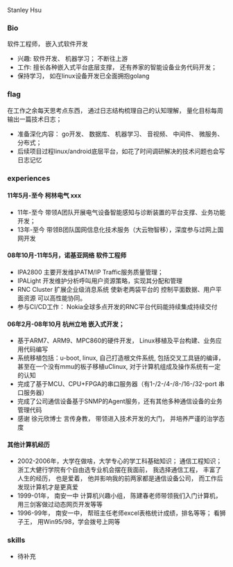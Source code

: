 Stanley Hsu

### Bio
软件工程师， 嵌入式软件开发  
* 兴趣: 软件开发、 机器学习； 不断往上游
* 工作: 擅长各种嵌入式平台底层支撑， 还有养家的智能设备业务代码开发；
* 保持学习， 如在linux设备开发已全面拥抱golang

### flag
在工作之余每天思考点东西， 通过日志结构梳理自己的认知理解， 量化目标每周输出一篇技术日志；
* 准备深化内容： go开发、 数据库、 机器学习、 音视频、 中间件、 微服务、 分布式； 
* 后续项目过程linux/android底层平台，如花了时间调研解决的技术问题也会写日志记忆

### experiences
#### 11年5月-至今 柯林电气 xxx
* 11年-至今 带领A团队开展电气设备智能感知与诊断装置的平台支撑、业务功能开发；
* 13年-至今 带领B团队国网信息化技术服务（大云物智移），深度参与过网上国网开发

#### 08年10月-11年5月，诺基亚网络 软件工程师
* IPA2800 主要开发维护ATM/IP Traffic服务质量管理； 
* IPALight 开发维护分析呼叫用户资源策略，实现其分配和管理
* RNC Cluster 扩展企业级消息系统 使新老两袋平台的 控制平面数据、用户平面资源 可以高性能协同。
* 参与CI/CD工作： Nokia全球多点开发的RNC平台代码能持续集成持续交付

#### 06年2月-08年10月 杭州立地 嵌入式开发； 
* 基于ARM7、ARM9、MPC860的硬件开发， Linux移植及平台构建、业务应用代码编写 
* 系统移植包括：u-boot, linux, 自己打造根文件系统, 包括交叉工具链的编译， 甚至在一个没有mmu的板子移植uClinux, 对于计算机组成及操作系统有一定的认知
* 完成了基于MCU、CPU+FPGA的串口服务器（有1-/2-/4-/8-/16-/32-port 串口服务器）
* 完成了公司通信设备基于SNMP的Agent服务，还有其他多种通信设备的业务管理代码
* 感谢 徐元欣博士 言传身教， 带领进入技术开发的大门， 并培养严谨的治学态度

#### 其他计算机经历
* 2002-2006年，大学在做啥，大学专心的学工科基础知识； 通信工程知识； 浙工大健行学院有个自由选专业机会摆在我面前， 我选择通信工程， 丰富了人生的经历， 也是爱着， 他并影响我的前两家都是通信设备公司， 而工作后发现计算机才是更真爱
* 1999-01年， 南安一中 计算机兴趣小组， 陈建春老师带领我们入门计算机， 用三剑客做过动态网页开发等等
* 1996-99年， 南安一中， 帮班主任老师excel表格统计成绩，排名等等； 看狮子王， 用Win95/98，学会拨号上网等

### skills
* 待补充
